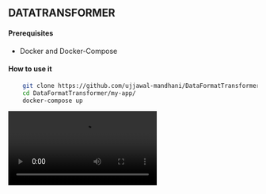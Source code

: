 ## DATATRANSFORMER

#### Prerequisites

* Docker and Docker-Compose

#### How to use it 

```bash
    git clone https://github.com/ujjawal-mandhani/DataFormatTransformer.git
    cd DataFormatTransformer/my-app/
    docker-compose up
```

![GIF Example](./assets/final.mp4)
